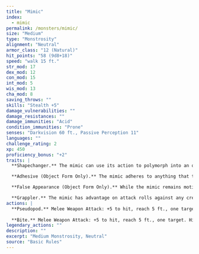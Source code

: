 ```yaml
---
title: "Mimic"
index:
  - mimic
permalink: /monsters/mimic/
size: "Medium"
type: "Monstrosity"
alignment: "Neutral"
armor_class: "12 (Natural)"
hit_points: "58 (9d8+18)"
speed: "walk 15 ft."
str_mod: 17
dex_mod: 12
con_mod: 15
int_mod: 5
wis_mod: 13
cha_mod: 8
saving_throws: ""
skills: "Stealth +5"
damage_vulnerabilities: ""
damage_resistances: ""
damage_immunities: "Acid"
condition_immunities: "Prone"
senses: "Darkvision 60 ft., Passive Perception 11"
languages: ""
challenge_rating: 2
xp: 450
proficiency_bonus: "+2"
traits: |
  **Shapechanger.** The mimic can use its action to polymorph into an object or back into its true, amorphous form. Its statistics are the same in each form. Any equipment it is wearing or carrying isn 't transformed. It reverts to its true form if it dies.

  **Adhesive (Object Form Only).** The mimic adheres to anything that touches it. A Huge or smaller creature adhered to the mimic is also grappled by it (escape DC 13). Ability checks made to escape this grapple have disadvantage.

  **False Appearance (Object Form Only).** While the mimic remains motionless, it is indistinguishable from an ordinary object.

  **Grappler.** The mimic has advantage on attack rolls against any creature grappled by it.
actions: |
  **Pseudopod.** Melee Weapon Attack: +5 to hit, reach 5 ft., one target. Hit: 7 (1d8 + 3) bludgeoning damage. If the mimic is in object form, the target is subjected to its Adhesive trait.
  
  **Bite.** Melee Weapon Attack: +5 to hit, reach 5 ft., one target. Hit: 7 (1d8 + 3) piercing damage plus 4 (1d8) acid damage.  
legendary_actions: ""
description: ""
excerpt: "Medium Monstrosity, Neutral"
source: "Basic Rules"
---
```

